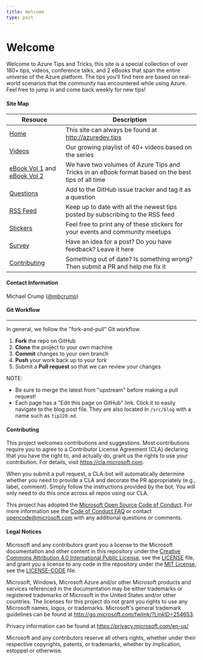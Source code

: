 ```yaml
---
title: Welcome
type: post
---
```


# Welcome

Welcome to Azure Tips and Tricks, this site is a special collection of over 180+ tips, videos, conference talks, and 2 eBooks that span the entire universe of the Azure platform. The tips you'll find here are based on real-world scenarios that the community has encountered while using Azure. Feel free to jump in and come back weekly for new tips!

#### Site Map

|  Resouce 	|   Description	|
|---	|---
|   [Home](http://azuredev.tips)	|   This site can always be found at http://azuredev.tips	|
|   [Videos](http://videos.azuredev.tips)	|   Our growing playlist of 40+ videos based on the series	|
|   [eBook Vol 1](http://ebook.azuredev.tips) and [eBook Vol 2](http://ebookvol2.azuredev.tips)	|   We have two volumes of Azure Tips and Tricks in an eBook format based on the best tips of all time	|
|   [Questions](http://github.com/microsoft/azuretipsandtricks/issues)	|   Add to the GitHub issue tracker and tag it as a question	|
|   [RSS Feed](/feed.xml/)	|   Keep up to date with all the newest tips posted by subscribing to the RSS feed	|
|   [Stickers](http://stickers.azuredev.tips)	|   Feel free to print any of these stickers for your events and community meetups	|
|   [Survey](http://survey.azuredev.tips)	|   Have an idea for a post? Do you have feedback? Leave it here	|
|   [Contributing](http://github.com/microsoft/azuretipsandtricks/)	|   Something out of date? Is something wrong? Then submit a PR and help me fix it	|

#### Contact Information

Michael Crump ([@mbcrump](https://twitter.com/mbcrump))

#### Git Workflow
------------

In general, we follow the "fork-and-pull" Git workflow.

 1. **Fork** the repo on GitHub
 2. **Clone** the project to your own machine
 3. **Commit** changes to your own branch
 4. **Push** your work back up to your fork
 5. Submit a **Pull request** so that we can review your changes

NOTE: 

* Be sure to merge the latest from "upstream" before making a pull request! 
* Each page has a "Edit this page on GitHub" link. Click it to easily navigate to the blog post file. They are also located in `/src/blog` with a name such as `tip120.md`.


#### Contributing

This project welcomes contributions and suggestions.  Most contributions require you to agree to a
Contributor License Agreement (CLA) declaring that you have the right to, and actually do, grant us
the rights to use your contribution. For details, visit https://cla.microsoft.com.

When you submit a pull request, a CLA-bot will automatically determine whether you need to provide
a CLA and decorate the PR appropriately (e.g., label, comment). Simply follow the instructions
provided by the bot. You will only need to do this once across all repos using our CLA.

This project has adopted the [Microsoft Open Source Code of Conduct](https://opensource.microsoft.com/codeofconduct/).
For more information see the [Code of Conduct FAQ](https://opensource.microsoft.com/codeofconduct/faq/) or
contact [opencode@microsoft.com](mailto:opencode@microsoft.com) with any additional questions or comments.

#### Legal Notices

Microsoft and any contributors grant you a license to the Microsoft documentation and other content
in this repository under the [Creative Commons Attribution 4.0 International Public License](https://creativecommons.org/licenses/by/4.0/legalcode),
see the [LICENSE](https://github.com/Microsoft/AzureTipsAndTricks/blob/master/LICENSE.txt) file, and grant you a license to any code in the repository under the [MIT License](https://opensource.org/licenses/MIT), see the
[LICENSE-CODE](https://github.com/Microsoft/AzureTipsAndTricks/blob/master/LICENSE-CODE.txt) file.

Microsoft, Windows, Microsoft Azure and/or other Microsoft products and services referenced in the documentation
may be either trademarks or registered trademarks of Microsoft in the United States and/or other countries.
The licenses for this project do not grant you rights to use any Microsoft names, logos, or trademarks.
Microsoft's general trademark guidelines can be found at http://go.microsoft.com/fwlink/?LinkID=254653.

Privacy information can be found at https://privacy.microsoft.com/en-us/

Microsoft and any contributors reserve all others rights, whether under their respective copyrights, patents,
or trademarks, whether by implication, estoppel or otherwise.